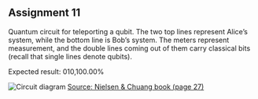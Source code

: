 ## Assignment 11

Quantum circuit for teleporting a qubit. The two top lines represent Alice’s system, while the bottom line is Bob’s system. The meters represent measurement, and the double lines coming out of them carry classical bits (recall that single lines denote qubits).

Expected result: 010,100.00%

![Circuit diagram](/figures/assignment9.png)
[Source: Nielsen & Chuang book (page 27)](https://www.amazon.sg/dp/1107002176)
